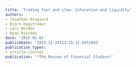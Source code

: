 ```yaml
---
title: 'Trading fast and slow: Colocation and liquidity'
authors:
- Jonathan Brogaard
- Björn Hagströmer
- Lars Nordén
- Ryan Riordan
date: '2015-01-01'
publishDate: '2023-11-24T23:25:11.645169Z'
publication_types:
- article-journal
publication: '*The Review of Financial Studies*'
---
```

